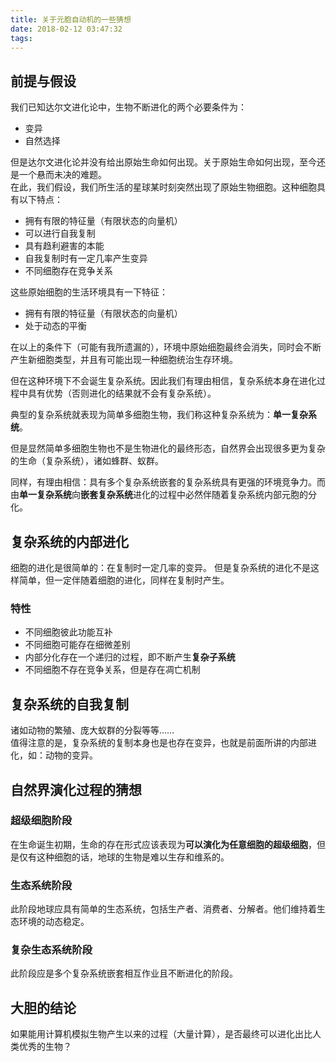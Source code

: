```yaml
---
title: 关于元胞自动机的一些猜想
date: 2018-02-12 03:47:32
tags:
---
```


## 前提与假设

我们已知达尔文进化论中，生物不断进化的两个必要条件为：  
- 变异  
- 自然选择  

但是达尔文进化论并没有给出原始生命如何出现。关于原始生命如何出现，至今还是一个悬而未决的难题。  
在此，我们假设，我们所生活的星球某时刻突然出现了原始生物细胞。这种细胞具有以下特点：  
- 拥有有限的特征量（有限状态的向量机）
- 可以进行自我复制
- 具有趋利避害的本能
- 自我复制时有一定几率产生变异
- 不同细胞存在竞争关系

这些原始细胞的生活环境具有一下特征：
- 拥有有限的特征量（有限状态的向量机）
- 处于动态的平衡

在以上的条件下（可能有我所遗漏的），环境中原始细胞最终会消失，同时会不断产生新细胞类型，并且有可能出现一种细胞统治生存环境。  

但在这种环境下不会诞生复杂系统。因此我们有理由相信，复杂系统本身在进化过程中具有优势（否则进化的结果就不会有复杂系统）。  

典型的复杂系统就表现为简单多细胞生物，我们称这种复杂系统为：**单一复杂系统**。  

但是显然简单多细胞生物也不是生物进化的最终形态，自然界会出现很多更为复杂的生命（复杂系统），诸如蜂群、蚁群。  

同样，有理由相信：具有多个复杂系统嵌套的复杂系统具有更强的环境竞争力。而由**单一复杂系统**向**嵌套复杂系统**进化的过程中必然伴随着复杂系统内部元胞的分化。

## 复杂系统的内部进化

细胞的进化是很简单的：在复制时一定几率的变异。
但是复杂系统的进化不是这样简单，但一定伴随着细胞的进化，同样在复制时产生。

### 特性
- 不同细胞彼此功能互补
- 不同细胞可能存在细微差别
- 内部分化存在一个递归的过程，即不断产生**复杂子系统**
- 不同细胞不存在竞争关系，但是存在凋亡机制

## 复杂系统的自我复制

诸如动物的繁殖、庞大蚁群的分裂等等……  
值得注意的是，复杂系统的复制本身也是也存在变异，也就是前面所讲的内部进化，如：动物的变异。

## 自然界演化过程的猜想

### 超级细胞阶段
在生命诞生初期，生命的存在形式应该表现为**可以演化为任意细胞的超级细胞**，但是仅有这种细胞的话，地球的生物是难以生存和维系的。

### 生态系统阶段
此阶段地球应具有简单的生态系统，包括生产者、消费者、分解者。他们维持着生态环境的动态稳定。

### 复杂生态系统阶段
此阶段应是多个复杂系统嵌套相互作业且不断进化的阶段。

## 大胆的结论
如果能用计算机模拟生物产生以来的过程（大量计算），是否最终可以进化出比人类优秀的生物？